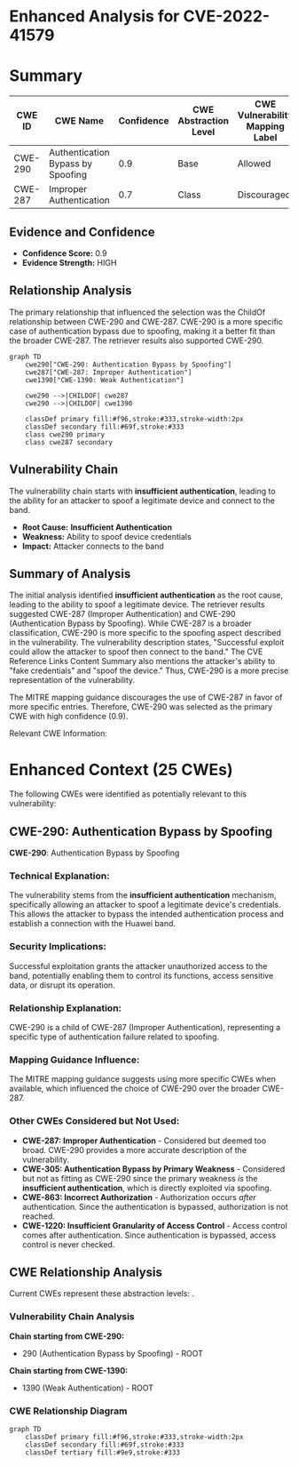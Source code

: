 # Enhanced Analysis for CVE-2022-41579

# Summary
| CWE ID | CWE Name | Confidence | CWE Abstraction Level | CWE Vulnerability Mapping Label | CWE-Vulnerability Mapping Notes |
|---|---|---|---|---|---|
| CWE-290 | Authentication Bypass by Spoofing | 0.9 | Base | Allowed | Primary CWE |
| CWE-287 | Improper Authentication | 0.7 | Class | Discouraged | Secondary Candidate |

## Evidence and Confidence

*   **Confidence Score:** 0.9
*   **Evidence Strength:** HIGH

## Relationship Analysis
The primary relationship that influenced the selection was the ChildOf relationship between CWE-290 and CWE-287. CWE-290 is a more specific case of authentication bypass due to spoofing, making it a better fit than the broader CWE-287. The retriever results also supported CWE-290.

```mermaid
graph TD
    cwe290["CWE-290: Authentication Bypass by Spoofing"]
    cwe287["CWE-287: Improper Authentication"]
    cwe1390["CWE-1390: Weak Authentication"]

    cwe290 -->|CHILDOF| cwe287
    cwe290 -->|CHILDOF| cwe1390

    classDef primary fill:#f96,stroke:#333,stroke-width:2px
    classDef secondary fill:#69f,stroke:#333
    class cwe290 primary
    class cwe287 secondary
```

## Vulnerability Chain
The vulnerability chain starts with **insufficient authentication**, leading to the ability for an attacker to spoof a legitimate device and connect to the band.
  - **Root Cause:** **Insufficient Authentication**
  - **Weakness:** Ability to spoof device credentials
  - **Impact:** Attacker connects to the band

## Summary of Analysis
The initial analysis identified **insufficient authentication** as the root cause, leading to the ability to spoof a legitimate device. The retriever results suggested CWE-287 (Improper Authentication) and CWE-290 (Authentication Bypass by Spoofing). While CWE-287 is a broader classification, CWE-290 is more specific to the spoofing aspect described in the vulnerability. The vulnerability description states, "Successful exploit could allow the attacker to spoof then connect to the band." The CVE Reference Links Content Summary also mentions the attacker's ability to "fake credentials" and "spoof the device." Thus, CWE-290 is a more precise representation of the vulnerability.

The MITRE mapping guidance discourages the use of CWE-287 in favor of more specific entries. Therefore, CWE-290 was selected as the primary CWE with high confidence (0.9).

Relevant CWE Information:

# Enhanced Context (25 CWEs)
The following CWEs were identified as potentially relevant to this vulnerability:

## CWE-290: Authentication Bypass by Spoofing
**CWE-290**: Authentication Bypass by Spoofing

### Technical Explanation:
The vulnerability stems from the **insufficient authentication** mechanism, specifically allowing an attacker to spoof a legitimate device's credentials. This allows the attacker to bypass the intended authentication process and establish a connection with the Huawei band.

### Security Implications:
Successful exploitation grants the attacker unauthorized access to the band, potentially enabling them to control its functions, access sensitive data, or disrupt its operation.

### Relationship Explanation:
CWE-290 is a child of CWE-287 (Improper Authentication), representing a specific type of authentication failure related to spoofing.

### Mapping Guidance Influence:
The MITRE mapping guidance suggests using more specific CWEs when available, which influenced the choice of CWE-290 over the broader CWE-287.

### Other CWEs Considered but Not Used:
*   **CWE-287: Improper Authentication** - Considered but deemed too broad. CWE-290 provides a more accurate description of the vulnerability.
*   **CWE-305: Authentication Bypass by Primary Weakness** - Considered but not as fitting as CWE-290 since the primary weakness *is* the **insufficient authentication**, which is directly exploited via spoofing.
*   **CWE-863: Incorrect Authorization** - Authorization occurs *after* authentication. Since the authentication is bypassed, authorization is not reached.
*   **CWE-1220: Insufficient Granularity of Access Control** - Access control comes after authentication. Since authentication is bypassed, access control is never checked.


## CWE Relationship Analysis

Current CWEs represent these abstraction levels: .


### Vulnerability Chain Analysis

**Chain starting from CWE-290:**
- 290 (Authentication Bypass by Spoofing) - ROOT


**Chain starting from CWE-1390:**
- 1390 (Weak Authentication) - ROOT



### CWE Relationship Diagram

```mermaid
graph TD
    classDef primary fill:#f96,stroke:#333,stroke-width:2px
    classDef secondary fill:#69f,stroke:#333
    classDef tertiary fill:#9e9,stroke:#333
```